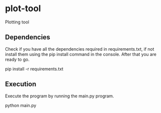 # plot-tool
Plotting tool

## Dependencies
Check if you have all the dependencies required in requirements.txt, if not install them using
the pip install command in the console. After that you are ready to go.

 pip install -r requirements.txt 

## Execution
Execute the program by running the main.py program.

 python main.py
